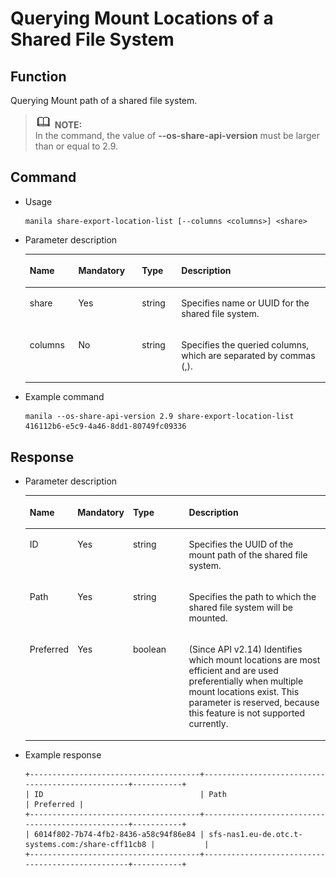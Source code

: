 # Querying Mount Locations of a Shared File System<a name="EN-US_TOPIC_0090543956"></a>

## Function<a name="section39253738153537"></a>

Querying Mount path of a shared file system.

>![](public_sys-resources/icon-note.gif) **NOTE:**   
>In the command, the value of  **--os-share-api-version**  must be larger than or equal to 2.9.   

## Command<a name="section27599497153537"></a>

-   Usage

    ```
    manila share-export-location-list [--columns <columns>] <share>
    ```

-   Parameter description

    <a name="table57051582153537"></a>
    <table><thead align="left"><tr id="row35344100153537"><th class="cellrowborder" valign="top" width="16.16161616161616%" id="mcps1.1.5.1.1"><p id="p44299813153537"><a name="p44299813153537"></a><a name="p44299813153537"></a>Name</p>
    </th>
    <th class="cellrowborder" valign="top" width="21.21212121212121%" id="mcps1.1.5.1.2"><p id="p31515095153537"><a name="p31515095153537"></a><a name="p31515095153537"></a>Mandatory</p>
    </th>
    <th class="cellrowborder" valign="top" width="13.13131313131313%" id="mcps1.1.5.1.3"><p id="p2585889153537"><a name="p2585889153537"></a><a name="p2585889153537"></a>Type</p>
    </th>
    <th class="cellrowborder" valign="top" width="49.494949494949495%" id="mcps1.1.5.1.4"><p id="p8130476153537"><a name="p8130476153537"></a><a name="p8130476153537"></a>Description</p>
    </th>
    </tr>
    </thead>
    <tbody><tr id="row52842808153537"><td class="cellrowborder" valign="top" width="16.16161616161616%" headers="mcps1.1.5.1.1 "><p id="p52409021153537"><a name="p52409021153537"></a><a name="p52409021153537"></a>share</p>
    </td>
    <td class="cellrowborder" valign="top" width="21.21212121212121%" headers="mcps1.1.5.1.2 "><p id="p17272286153537"><a name="p17272286153537"></a><a name="p17272286153537"></a>Yes</p>
    </td>
    <td class="cellrowborder" valign="top" width="13.13131313131313%" headers="mcps1.1.5.1.3 "><p id="p56877957153537"><a name="p56877957153537"></a><a name="p56877957153537"></a>string</p>
    </td>
    <td class="cellrowborder" valign="top" width="49.494949494949495%" headers="mcps1.1.5.1.4 "><p id="p43711767153537"><a name="p43711767153537"></a><a name="p43711767153537"></a>Specifies name or UUID for the shared file system.</p>
    </td>
    </tr>
    <tr id="row61272067104944"><td class="cellrowborder" valign="top" width="16.16161616161616%" headers="mcps1.1.5.1.1 "><p id="p1705895104947"><a name="p1705895104947"></a><a name="p1705895104947"></a>columns</p>
    </td>
    <td class="cellrowborder" valign="top" width="21.21212121212121%" headers="mcps1.1.5.1.2 "><p id="p3959839104947"><a name="p3959839104947"></a><a name="p3959839104947"></a>No</p>
    </td>
    <td class="cellrowborder" valign="top" width="13.13131313131313%" headers="mcps1.1.5.1.3 "><p id="p52311527104947"><a name="p52311527104947"></a><a name="p52311527104947"></a>string</p>
    </td>
    <td class="cellrowborder" valign="top" width="49.494949494949495%" headers="mcps1.1.5.1.4 "><p id="p9375271104947"><a name="p9375271104947"></a><a name="p9375271104947"></a>Specifies the queried columns, which are separated by commas (,).</p>
    </td>
    </tr>
    </tbody>
    </table>

-   Example command

    ```
    manila --os-share-api-version 2.9 share-export-location-list 416112b6-e5c9-4a46-8dd1-80749fc09336
    ```


## Response<a name="section65600317153537"></a>

-   Parameter description

    <a name="table34537888153537"></a>
    <table><thead align="left"><tr id="row12716027153537"><th class="cellrowborder" valign="top" width="14.29%" id="mcps1.1.5.1.1"><p id="p23365306153537"><a name="p23365306153537"></a><a name="p23365306153537"></a>Name</p>
    </th>
    <th class="cellrowborder" valign="top" width="15.310000000000002%" id="mcps1.1.5.1.2"><p id="p13541666153537"><a name="p13541666153537"></a><a name="p13541666153537"></a>Mandatory</p>
    </th>
    <th class="cellrowborder" valign="top" width="19.39%" id="mcps1.1.5.1.3"><p id="p23133146153537"><a name="p23133146153537"></a><a name="p23133146153537"></a>Type</p>
    </th>
    <th class="cellrowborder" valign="top" width="51.01%" id="mcps1.1.5.1.4"><p id="p61845514153537"><a name="p61845514153537"></a><a name="p61845514153537"></a>Description</p>
    </th>
    </tr>
    </thead>
    <tbody><tr id="row43430747153537"><td class="cellrowborder" valign="top" width="14.29%" headers="mcps1.1.5.1.1 "><p id="p28229620153537"><a name="p28229620153537"></a><a name="p28229620153537"></a>ID</p>
    </td>
    <td class="cellrowborder" valign="top" width="15.310000000000002%" headers="mcps1.1.5.1.2 "><p id="p4897918153537"><a name="p4897918153537"></a><a name="p4897918153537"></a>Yes</p>
    </td>
    <td class="cellrowborder" valign="top" width="19.39%" headers="mcps1.1.5.1.3 "><p id="p61187105153537"><a name="p61187105153537"></a><a name="p61187105153537"></a>string</p>
    </td>
    <td class="cellrowborder" valign="top" width="51.01%" headers="mcps1.1.5.1.4 "><p id="p4501833810547"><a name="p4501833810547"></a><a name="p4501833810547"></a>Specifies the UUID of the mount path of the shared file system.</p>
    </td>
    </tr>
    <tr id="row4778155153537"><td class="cellrowborder" valign="top" width="14.29%" headers="mcps1.1.5.1.1 "><p id="p51486271153537"><a name="p51486271153537"></a><a name="p51486271153537"></a>Path</p>
    </td>
    <td class="cellrowborder" valign="top" width="15.310000000000002%" headers="mcps1.1.5.1.2 "><p id="p9638452153537"><a name="p9638452153537"></a><a name="p9638452153537"></a>Yes</p>
    </td>
    <td class="cellrowborder" valign="top" width="19.39%" headers="mcps1.1.5.1.3 "><p id="p42517170153537"><a name="p42517170153537"></a><a name="p42517170153537"></a>string</p>
    </td>
    <td class="cellrowborder" valign="top" width="51.01%" headers="mcps1.1.5.1.4 "><p id="p8264171105350"><a name="p8264171105350"></a><a name="p8264171105350"></a>Specifies the path to which the shared file system will be mounted.</p>
    </td>
    </tr>
    <tr id="row57830752153537"><td class="cellrowborder" valign="top" width="14.29%" headers="mcps1.1.5.1.1 "><p id="p53779354153537"><a name="p53779354153537"></a><a name="p53779354153537"></a>Preferred</p>
    </td>
    <td class="cellrowborder" valign="top" width="15.310000000000002%" headers="mcps1.1.5.1.2 "><p id="p61160408153537"><a name="p61160408153537"></a><a name="p61160408153537"></a>Yes</p>
    </td>
    <td class="cellrowborder" valign="top" width="19.39%" headers="mcps1.1.5.1.3 "><p id="p11703634105555"><a name="p11703634105555"></a><a name="p11703634105555"></a>boolean</p>
    </td>
    <td class="cellrowborder" valign="top" width="51.01%" headers="mcps1.1.5.1.4 "><p id="p6385827710567"><a name="p6385827710567"></a><a name="p6385827710567"></a>(Since API v2.14) Identifies which mount locations are most efficient and are used preferentially when multiple mount locations exist. This parameter is reserved, because this feature is not supported currently.</p>
    </td>
    </tr>
    </tbody>
    </table>


-   Example response

    ```
    +--------------------------------------+--------------------------------------------------+-----------+
    | ID                                   | Path                                             | Preferred |
    +--------------------------------------+--------------------------------------------------+-----------+
    | 6014f802-7b74-4fb2-8436-a58c94f86e84 | sfs-nas1.eu-de.otc.t-systems.com:/share-cff11cb8 |           |
    +--------------------------------------+--------------------------------------------------+-----------+
    ```


